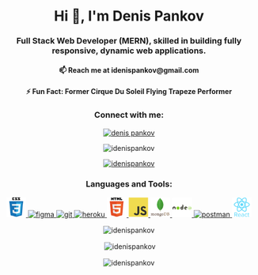 <h1 align="center">Hi 👋, I'm Denis Pankov</h1>
<h3 align="center">Full Stack Web Developer (MERN), skilled in building fully responsive, dynamic web applications.</h3>

<h4 align="center">📫  Reach me at idenispankov@gmail.com</h4>
<h4 align="center">⚡ Fun Fact: Former Cirque Du Soleil Flying Trapeze Performer</h4>

<h3 align="center">Connect with me:</h3>
<p align="center">
<a href="https://linkedin.com/in/denis-pankov" target="blank"><img align="center" src="https://raw.githubusercontent.com/rahuldkjain/github-profile-readme-generator/master/src/images/icons/Social/linked-in-alt.svg" alt="denis pankov" height="30" width="40" /></a>
</p>

<p align="center"> <img src="https://komarev.com/ghpvc/?username=idenispankov&label=Profile%20views&color=0e75b6&style=flat" alt="idenispankov" /> </p>

<p align="center"> <a href="https://github.com/ryo-ma/github-profile-trophy"><img src="https://github-profile-trophy.vercel.app/?username=idenispankov&theme=onedark&row=1" alt="idenispankov" /></a> </p>

<h3 align="center">Languages and Tools:</h3>
<p align="center"> <a href="https://www.w3schools.com/css/" target="_blank"> <img src="https://raw.githubusercontent.com/devicons/devicon/master/icons/css3/css3-original-wordmark.svg" alt="css3" width="40" height="40"/> </a> <a href="https://www.figma.com/" target="_blank"> <img src="https://www.vectorlogo.zone/logos/figma/figma-icon.svg" alt="figma" width="40" height="40"/> </a> <a href="https://git-scm.com/" target="_blank"> <img src="https://www.vectorlogo.zone/logos/git-scm/git-scm-icon.svg" alt="git" width="40" height="40"/> </a> <a href="https://heroku.com" target="_blank"> <img src="https://www.vectorlogo.zone/logos/heroku/heroku-icon.svg" alt="heroku" width="40" height="40"/> </a> <a href="https://www.w3.org/html/" target="_blank"> <img src="https://raw.githubusercontent.com/devicons/devicon/master/icons/html5/html5-original-wordmark.svg" alt="html5" width="40" height="40"/> </a> <a href="https://developer.mozilla.org/en-US/docs/Web/JavaScript" target="_blank"> <img src="https://raw.githubusercontent.com/devicons/devicon/master/icons/javascript/javascript-original.svg" alt="javascript" width="40" height="40"/> </a> <a href="https://www.mongodb.com/" target="_blank"> <img src="https://raw.githubusercontent.com/devicons/devicon/master/icons/mongodb/mongodb-original-wordmark.svg" alt="mongodb" width="40" height="40"/> </a> <a href="https://nodejs.org" target="_blank"> <img src="https://raw.githubusercontent.com/devicons/devicon/master/icons/nodejs/nodejs-original-wordmark.svg" alt="nodejs" width="40" height="40"/> </a> <a href="https://postman.com" target="_blank"> <img src="https://www.vectorlogo.zone/logos/getpostman/getpostman-icon.svg" alt="postman" width="40" height="40"/> </a> <a href="https://reactjs.org/" target="_blank"> <img src="https://raw.githubusercontent.com/devicons/devicon/master/icons/react/react-original-wordmark.svg" alt="react" width="40" height="40"/> </a> </p>

<p align="center"><img align="center" src="https://github-readme-stats.vercel.app/api/top-langs?username=idenispankov&theme=dark&show_icons=true&locale=en&layout=compact" alt="idenispankov" /></p>

<p align="center">&nbsp;<img align="center" src="https://github-readme-stats.vercel.app/api?username=idenispankov&theme=dark&count_private=true&show_icons=true&locale=en" alt="idenispankov" /></p>

<p align="center"><img align="center" src="https://github-readme-streak-stats.herokuapp.com/?user=idenispankov&theme=dark" alt="idenispankov" /></p>

